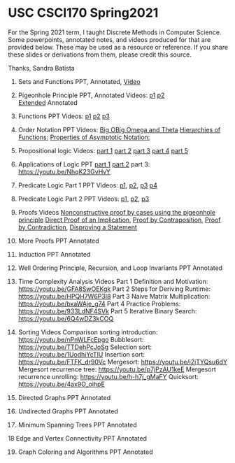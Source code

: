 # USC CSCI170 Spring2021

For the Spring 2021 term, I taught Discrete Methods in Computer Science. Some powerpoints, annotated notes, and videos produced for that are provided below. These may be used as a resource or reference. If you share these slides or derivations from them, please credit this source.

Thanks, Sandra Batista

1. Sets and Functions PPT, Annotated, [Video](https://youtu.be/0edKTYqt0ck)
2. Pigeonhole Principle PPT, Annotated  Videos: [p1](https://youtu.be/qPAN-CDGM64)   [p2](https://youtu.be/lRvYpKoeUvQ)  
[Extended](https://youtu.be/Mkp0d8Xve6k) Annotated
3. Functions PPT Videos: [p1](https://youtu.be/KtZMVIlReC) [p2](https://youtu.be/JKslzT8KRGA) [p3](https://youtu.be/pllCIjewRko)
4. Order Notation PPT Videos: [Big O](https://youtu.be/ULZuyv_NO2g)[Big Omega and Theta](https://youtu.be/l-X2EMvTLDY)
[Hierarchies of Functions:](https://youtu.be/691PNdtZ-fE)
[Properties of Asymptotic Notation:](https://youtu.be/dk6MZ_wa_pY)

5. Propositional logic Videos: [part 1](https://www.dropbox.com/s/odxadq6u6tspeu8/Propositional_logic_1.MP4?dl=0)
[part 2](https://www.dropbox.com/s/8wtktz7xtbafc6i/Propositional_logic_2.MP4?dl=0)
[part 3](https://www.dropbox.com/s/24jnru1yq6dc6rb/Propositional_logic_3.mp4?dl=0)
[part 4](https://www.dropbox.com/s/b5chwrbixz317pa/Propositional_logic_4.MP4?dl=0)
[part 5](https://www.dropbox.com/s/szs12is3vgkrj0i/Propositional_logic_5.MP4?dl=0)

6. Applications of Logic PPT  [part 1](https://youtu.be/d4xi5ZPDmTc)
[part 2](https://youtu.be/coBn48Jfrek)
part 3: https://youtu.be/NhqK23GvHvY

7. Predicate Logic Part 1 PPT
Videos: 
[p1](https://youtu.be/oIrzScPE_20), 
[p2](https://youtu.be/nHDrd-S4HU4),
[p3](https://youtu.be/RxZl5Ve-6is)
[p4](https://youtu.be/3KwEelaeHoo)

8. Predicate Logic Part 2 PPT
Videos: [p1](https://youtu.be/6o19Oo9CX30),
[p2](https://youtu.be/ou1Jj8t2R0Q),
[p3](https://youtu.be/xWohjOGvrZw)


9. Proofs Videos
[Nonconstructive proof by cases using the pigeonhole principle](https://youtu.be/wPcnDPcI6kE)
[Direct Proof of an Implication](https://youtu.be/AIz4I0jMhQA),
[Proof by Contraposition](https://youtu.be/4Dxsyu0YaLs),
[Proof by Contradiction](https://youtu.be/Qy08PAQvFn8),
[Disproving a Statement](https://youtu.be/nfhEER17C1M)

10. More Proofs PPT Annotated

11. Induction PPT Annotated

12. Well Ordering Principle, Recursion, and Loop Invariants PPT Annotated

13. Time Complexity Analysis Videos
Part 1 Definition and Motivation: https://youtu.be/GFA8SwOEKgk
Part 2 Steps for Deriving Runtime: https://youtu.be/HPQH7W6P3I8
Part 3 Naive Matrix Multiplication: https://youtu.be/bxaWAje_g74
Part 4 Practice Problems: https://youtu.be/933LdNF4SVk
Part 5 Iterative Binary Search: https://youtu.be/6Q4wDZ3kCOQ


14. Sorting Videos
Comparison sorting introduction: https://youtu.be/nPnWLFcEpgo
Bubblesort: https://youtu.be/TTDehPcJoSg
Selection sort: https://youtu.be/1UodhiYcTlU
Insertion sort: https://youtu.be/FTFK_dr90Vc
Mergesort: https://youtu.be/i2jTYQsu6dY
Mergesort recurrence tree: https://youtu.be/p7jPzAU1keE
Mergesort recurrence unrolling: https://youtu.be/h-h7j_gMaFY
Quicksort: https://youtu.be/4ax9O_oihpE

15. Directed Graphs PPT Annotated

16. Undirected Graphs PPT Annotated

17. Minimum Spanning Trees PPT Annotated

18 Edge and Vertex Connectivity PPT Annotated

19. Graph Coloring and Algorithms PPT Annotated
